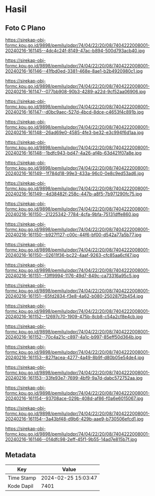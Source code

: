 # Hasil

## Foto C Plano

https://sirekap-obj-formc.kpu.go.id/9898/pemilu/pdpr/74/04/22/20/08/7404222008001-20240216-161145--4dc4c24f-8149-47ac-b894-500d793acb40.jpg

https://sirekap-obj-formc.kpu.go.id/9898/pemilu/pdpr/74/04/22/20/08/7404222008001-20240216-161146--41fbd0ed-3381-468e-8ae1-b2b4920980c1.jpg

https://sirekap-obj-formc.kpu.go.id/9898/pemilu/pdpr/74/04/22/20/08/7404222008001-20240216-161147--077bb908-90b3-4289-a22d-9cf52aa06906.jpg

https://sirekap-obj-formc.kpu.go.id/9898/pemilu/pdpr/74/04/22/20/08/7404222008001-20240216-161147--d0bc9aec-527d-4bcd-8dce-c4653f4c891b.jpg

https://sirekap-obj-formc.kpu.go.id/9898/pemilu/pdpr/74/04/22/20/08/7404222008001-20240216-161148--26ad69e0-4585-4fe3-be32-e3c994f6d1aa.jpg

https://sirekap-obj-formc.kpu.go.id/9898/pemilu/pdpr/74/04/22/20/08/7404222008001-20240216-161148--1bdfc943-bd47-4a26-af4b-63d421f07a8e.jpg

https://sirekap-obj-formc.kpu.go.id/9898/pemilu/pdpr/74/04/22/20/08/7404222008001-20240216-161149--1f784d18-99e3-433a-96c0-0e8c9ed53ad6.jpg

https://sirekap-obj-formc.kpu.go.id/9898/pemilu/pdpr/74/04/22/20/08/7404222008001-20240216-161149--4d38482f-258c-447b-a8f5-7b971290fc75.jpg

https://sirekap-obj-formc.kpu.go.id/9898/pemilu/pdpr/74/04/22/20/08/7404222008001-20240216-161150--21225342-7784-4cfa-9bfa-75131dffe860.jpg

https://sirekap-obj-formc.kpu.go.id/9898/pemilu/pdpr/74/04/22/20/08/7404222008001-20240216-161150--b927f127-c00c-44f6-bf00-d542a77a5b77.jpg

https://sirekap-obj-formc.kpu.go.id/9898/pemilu/pdpr/74/04/22/20/08/7404222008001-20240216-161150--02611f36-bc22-4aaf-9263-cfc85aa6cf47.jpg

https://sirekap-obj-formc.kpu.go.id/9898/pemilu/pdpr/74/04/22/20/08/7404222008001-20240216-161151--f3ff9994-1176-49d7-849c-ca73316a95c5.jpg

https://sirekap-obj-formc.kpu.go.id/9898/pemilu/pdpr/74/04/22/20/08/7404222008001-20240216-161151--65fd2834-f3e8-4a62-b080-250287f2b454.jpg

https://sirekap-obj-formc.kpu.go.id/9898/pemilu/pdpr/74/04/22/20/08/7404222008001-20240216-161152--12697c70-1909-475b-8cb8-c54a2cf8e4cb.jpg

https://sirekap-obj-formc.kpu.go.id/9898/pemilu/pdpr/74/04/22/20/08/7404222008001-20240216-161152--70c4a21c-c897-4a1c-b997-85eff50d364b.jpg

https://sirekap-obj-formc.kpu.go.id/9898/pemilu/pdpr/74/04/22/20/08/7404222008001-20240216-161153--827facea-4277-4a49-8b9f-d80b05e54de4.jpg

https://sirekap-obj-formc.kpu.go.id/9898/pemilu/pdpr/74/04/22/20/08/7404222008001-20240216-161153--33fe93e7-7699-4bf9-9a7d-dabc572752aa.jpg

https://sirekap-obj-formc.kpu.go.id/9898/pemilu/pdpr/74/04/22/20/08/7404222008001-20240216-161154--93708ace-029b-408d-af86-f0a6e6015067.jpg

https://sirekap-obj-formc.kpu.go.id/9898/pemilu/pdpr/74/04/22/20/08/7404222008001-20240216-161154--3a43bf48-d9b6-429b-aae9-b730506efcd1.jpg

https://sirekap-obj-formc.kpu.go.id/9898/pemilu/pdpr/74/04/22/20/08/7404222008001-20240216-161146--014dfc98-2eff-45f1-9b55-14ad7e815b7f.jpg


## Metadata

| Key        | Value               |
| ---------- | ------------------- |
| Time Stamp | 2024-02-25 15:03:47 |
| Kode Dapil | 7401                |



